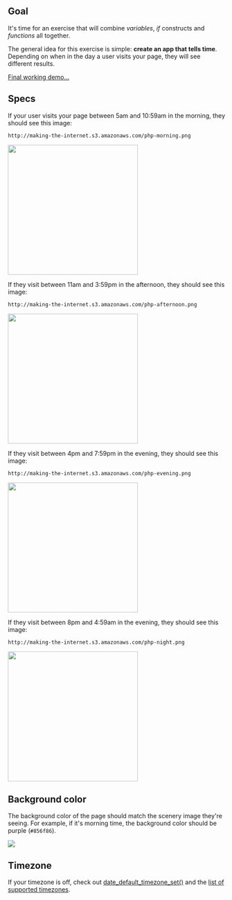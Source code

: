 ## Goal
It's time for an exercise that will combine *variables*, *if* constructs and *functions* all together.

The general idea for this exercise is simple: **create an app that tells time**. 
Depending on when in the day a user visits your page, they will see different results.

[Final working demo...](http://php.wcc-hosting.com/clock)

## Specs

If your user visits your page between 5am and 10:59am in the morning, they should see this image:

```
http://making-the-internet.s3.amazonaws.com/php-morning.png
```
	
<img src='http://thewc.co.s3.amazonaws.com/challenges/php-morning.png' style='width:300px'>




If they visit between 11am and 3:59pm in the afternoon, they should see this image:

```
http://making-the-internet.s3.amazonaws.com/php-afternoon.png
```
	
<img src='http://making-the-internet.s3.amazonaws.com/php-afternoon.png' style='width:300px'>




If they visit between 4pm and 7:59pm in the evening, they should see this image:

```
http://making-the-internet.s3.amazonaws.com/php-evening.png
```

<img src='http://making-the-internet.s3.amazonaws.com/php-evening.png' style='width:300px'>



If they visit between 8pm and 4:59am in the evening, they should see this image:

```
http://making-the-internet.s3.amazonaws.com/php-night.png
```

<img src='http://making-the-internet.s3.amazonaws.com/php-night.png' style='width:300px'>



## Background color

The background color of the page should match the scenery image they're seeing. 
For example, if it's morning time, the background color should be purple (`#856f86`).

<img src='http://making-the-internet.s3.amazonaws.com/php-colors.png'>



## Timezone

If your timezone is off, check out [date_default_timezone_set()](http://us3.php.net/manual/en/function.date-default-timezone-set.php) and the [list of supported timezones](http://us3.php.net/manual/en/timezones.php).
